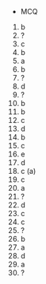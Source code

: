 - MCQ
1. b
2. ?
3. c
4. b
5. a
6. b
7. ?
8. d
9. ?
10. b
11. b
12. c
13. d
14. b
15. c
16. e
17. d
18. c (a)
19. c
20. a
21. ?
22. d
23. c
24. c
25. ?
26. b
27. a
28. d
29. a
30. ?
